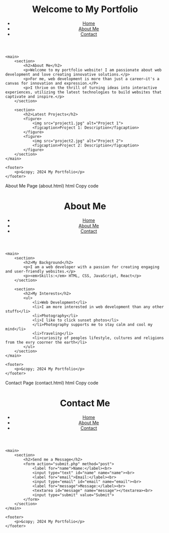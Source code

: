 <!DOCTYPE html>
<html lang="en">
<head>
    <meta charset="UTF-8">
    <meta name="viewport" content="width=device-width, initial-scale=1.0">
    <title>My Portfolio</title>
</head>
<body>
    <header>
        <h1>Welcome to My Portfolio</h1>
        <nav>
            <ul>
                <li><a href="index.html">Home</a></li>
                <li><a href="about.html">About Me</a></li>
                <li><a href="contact.html">Contact</a></li>
            </ul>
        </nav>
    </header>

    <main>
        <section>
            <h2>About Me</h2>
            <p>Welcome to my portfolio website! I am passionate about web development and love creating innovative solutions.</p>
            <p>For me, web development is more than just a career—it's a canvas for innovation and expression.</P>
            <p>I thrive on the thrill of turning ideas into interactive experiences, utilizing the latest technologies to build websites that captivate and inspire.</p>
        </section>

        <section>
            <h2>Latest Projects</h2>
            <figure>
                <img src="project1.jpg" alt="Project 1">
                <figcaption>Project 1: Description</figcaption>
            </figure>
            <figure>
                <img src="project2.jpg" alt="Project 2">
                <figcaption>Project 2: Description</figcaption>
            </figure>
        </section>
    </main>

    <footer>
        <p>&copy; 2024 My Portfolio</p>
    </footer>
</body>
</html>
About Me Page (about.html)
html
Copy code
<!DOCTYPE html>
<html lang="en">
<head>
    <meta charset="UTF-8">
    <meta name="viewport" content="width=device-width, initial-scale=1.0">
    <title>About Me</title>
</head>
<body>
    <header>
        <h1>About Me</h1>
        <nav>
            <ul>
                <li><a href="index.html">Home</a></li>
                <li><a href="about.html">About Me</a></li>
                <li><a href="contact.html">Contact</a></li>
            </ul>
        </nav>
    </header>

    <main>
        <section>
            <h2>My Background</h2>
            <p>I am a web developer with a passion for creating engaging and user-friendly websites.</p>
            <p><em>Skills:</em> HTML, CSS, JavaScript, React</p>
        </section>

        <section>
            <h2>My Interests</h2>
            <ul>
                <li>Web Development</li>
                <li>I am more interested in web development than any other stuffs</li>
                <li>Photography</li>
                <li>I like to click sunset photos</li>
                </li>Photography supports me to stay calm and cool my mind</li>
                <li>Traveling</li>
                <li>curiosity of peoples lifestyle, cultures and religions from the evry coorner the earth</li>
            </ul>
        </section>
    </main>

    <footer>
        <p>&copy; 2024 My Portfolio</p>
    </footer>
</body>
</html>
Contact Page (contact.html)
html
Copy code
<!DOCTYPE html>
<html lang="en">
<head>
    <meta charset="UTF-8">
    <meta name="viewport" content="width=device-width, initial-scale=1.0">
    <title>Contact Me</title>
</head>
<body>
    <header>
        <h1>Contact Me</h1>
        <nav>
            <ul>
                <li><a href="index.html">Home</a></li>
                <li><a href="about.html">About Me</a></li>
                <li><a href="contact.html">Contact</a></li>
            </ul>
        </nav>
    </header>

    <main>
        <section>
            <h2>Send me a Message</h2>
            <form action="submit.php" method="post">
                <label for="name">Name:</label><br>
                <input type="text" id="name" name="name"><br>
                <label for="email">Email:</label><br>
                <input type="email" id="email" name="email"><br>
                <label for="message">Message:</label><br>
                <textarea id="message" name="message"></textarea><br>
                <input type="submit" value="Submit">
            </form>
        </section>
    </main>

    <footer>
        <p>&copy; 2024 My Portfolio</p>
    </footer>
</body>
</html>
